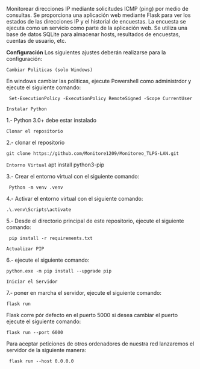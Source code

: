 Monitorear direcciones IP mediante solicitudes ICMP (ping) por medio de consultas.
Se proporciona una aplicación web mediante Flask para ver los estados de las direcciones IP y el historial de encuestas.
La encuesta se ejecuta como un servicio como parte de la aplicación web.
Se utiliza una base de datos SQLite para almacenar hosts, resultados de encuestas, cuentas de usuario, etc.

**Configuración**
Los siguientes ajustes deberán realizarse para la configuración:

```Cambiar Politicas (solo Windows)```

 En windows cambiar las politicas, ejecute Powershell como administrdor y ejecute el siguiente comando:

     Set-ExecutionPolicy -ExecutionPolicy RemoteSigned -Scope CurrentUser


```Instalar Python```

1.- Python 3.0+ debe estar instalado


```Clonar el repositorio```

2.- clonar el repositorio

    git clone https://github.com/Monitore1209/Monitoreo_TLPG-LAN.git 


```Entorno Virtual```
apt install python3-pip

3.- Crear el entorno virtual con el siguiente comando:

     Python -m venv .venv

4.- Activar el entorno virtual con el siguiente comando:

    .\.venv\Scripts\activate


5.- Desde el directorio principal de este repositorio, ejecute el siguiente comando:

     pip install -r requirements.txt

```Actualizar PIP```

6.-  ejecute el siguiente comando:

    python.exe -m pip install --upgrade pip
     

   ```Iniciar el Servidor```

7.- poner en marcha el servidor, ejecute el siguiente comando:

    flask run

  Flask corre pór defecto en el puerto 5000 si desea cambiar el puerto ejecute el siguiente comando:

    flask run --port 6000

  Para aceptar peticiones de otros ordenadores de nuestra red lanzaremos el servidor de la siguiente manera:

     flask run --host 0.0.0.0



